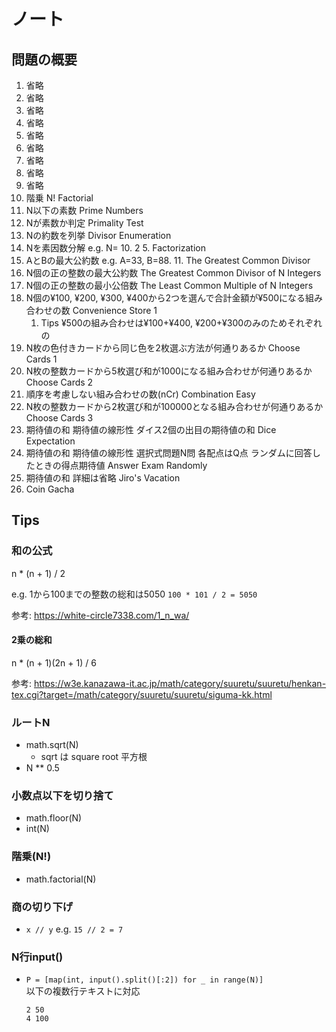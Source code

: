 # ノート

## 問題の概要

1. 省略
2. 省略
3. 省略
4. 省略
5. 省略
6. 省略
7. 省略
8. 省略
9. 省略
10. 階乗 N! Factorial
11. N以下の素数 Prime Numbers
12. Nが素数か判定 Primality Test
13. Nの約数を列挙 Divisor Enumeration
14. Nを素因数分解 e.g. N= 10. 2 5. Factorization
15. AとBの最大公約数 e.g. A=33, B=88. 11. The Greatest Common Divisor
16. N個の正の整数の最大公約数 The Greatest Common Divisor of N Integers
17. N個の正の整数の最小公倍数 The Least Common Multiple of N Integers
18. N個の¥100, ¥200, ¥300, ¥400から2つを選んで合計金額が¥500になる組み合わせの数 Convenience Store 1
    1. Tips ¥500の組み合わせは¥100+¥400, ¥200+¥300のみのためそれぞれの
19. N枚の色付きカードから同じ色を2枚選ぶ方法が何通りあるか Choose Cards 1
20. N枚の整数カードから5枚選び和が1000になる組み合わせが何通りあるか Choose Cards 2
21. 順序を考慮しない組み合わせの数(nCr) Combination Easy
22. N枚の整数カードから2枚選び和が100000となる組み合わせが何通りあるか Choose Cards 3
23. 期待値の和 期待値の線形性 ダイス2個の出目の期待値の和 Dice Expectation
24. 期待値の和 期待値の線形性 選択式問題N問 各配点はQ点 ランダムに回答したときの得点期待値 Answer Exam Randomly
25. 期待値の和 詳細は省略 Jiro's Vacation
26. Coin Gacha

## Tips

### 和の公式

n * (n + 1) / 2

e.g. 1から100までの整数の総和は5050 `100 * 101 / 2 = 5050`

参考: https://white-circle7338.com/1_n_wa/

#### 2乗の総和

n * (n + 1)(2n + 1) / 6

参考: https://w3e.kanazawa-it.ac.jp/math/category/suuretu/suuretu/henkan-tex.cgi?target=/math/category/suuretu/suuretu/siguma-kk.html

### ルートN

- math.sqrt(N)
    - sqrt は square root 平方根
- N ** 0.5

### 小数点以下を切り捨て

- math.floor(N)
- int(N)

### 階乗(N!)

- math.factorial(N)

### 商の切り下げ

- `x // y` e.g. `15 // 2 = 7`

### N行input()

- `P = [map(int, input().split()[:2]) for _ in range(N)]`  
  以下の複数行テキストに対応
  ```text
  2 50
  4 100
  ```
